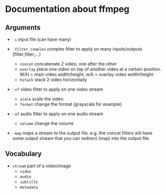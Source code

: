 # Documentation about ffmpeg

## Arguments

- `-i`
input file (can have many)

- `-filter_complex`
complex filter to apply on many inputs/outputs (filter;filter;...)
  - `concat` concatenate 2 video, one after the other
  - `overlay` place one video on top of another video at a certain position. W/H = main video width/height, w/h = overlay video width/height
  - `hstack` stack 2 video horizontally


- `-vf`
video filter to apply on one video stream
  - `scale` scale the video
  - `format` change the format (grayscale for example)

- `-af`
audio filter to apply on one audio stream
  - `volume` change the volume

- `-map`
maps a stream to the output file. e.g. the concat filters will have some output stream that you can redirect (map) into the output file.

## Vocabulary
- `stream`
part of a video/image
  - `video`
  - `audio`
  - `subtitle`
  - `metadata`
